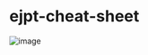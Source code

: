 # ejpt-cheat-sheet
![image](https://user-images.githubusercontent.com/112498030/204037344-1d0b543f-9bf1-4419-9590-50fe589f3370.png)

